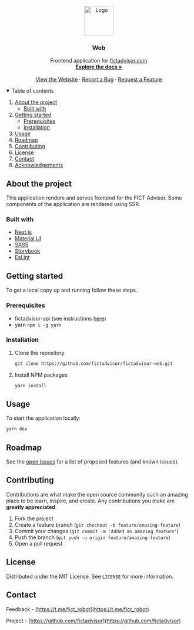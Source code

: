 <div align="center">
  <a href="https://github.com/fictadvisor/fictadvisor-web">
    <img src="https://i.imgur.com/ChzUSaU.png" alt="Logo" width="80px">
  </a>

  <h3 align="center">Web</h3>

  <p align="center">
    Frontend application for <a href="https://fictadvisor.com">fictadvisor.com</a>
    <br />
    <a href="https://github.com/fictadvisor/documentation"><strong>Explore the docs »</strong></a>
    <br />
    <br />
    <a href="https://fictadvisor.com">View the Website</a>
    ·
    <a href="https://github.com/fictadvisor/fictadvisor-web/issues">Report a Bug</a>
    ·
    <a href="https://github.com/fictadvisor/fictadvisor-web/issues">Request a Feature</a>
  </p>
</div>

<details open="open">
  <summary>Table of contents</summary>
  <ol>
    <li>
      <a href="#about-the-project">About the project</a>
      <ul>
        <li><a href="#built-with">Built with</a></li>
      </ul>
    </li>
    <li>
      <a href="#getting-started">Getting started</a>
      <ul>
        <li><a href="#prerequisites">Prerequisites</a></li>
        <li><a href="#installation">Installation</a></li>
      </ul>
    </li>
    <li><a href="#usage">Usage</a></li>
    <li><a href="#roadmap">Roadmap</a></li>
    <li><a href="#contributing">Contributing</a></li>
    <li><a href="#license">License</a></li>
    <li><a href="#contact">Contact</a></li>
    <li><a href="#acknowledgements">Acknowledgements</a></li>
  </ol>
</details>

## About the project
This application renders and serves frontend for the FICT Advisor. Some components of the application are rendered using SSR.

### Built with

* [Next.js](https://nextjs.org)
* [Material UI](https://mui.com)
* [SASS](https://github.com/sass/sass)
* [Storybook](https://storybook.js.org)
* [EsLint](https://eslint.org)

## Getting started

To get a local copy up and running follow these steps.

### Prerequisites

* fictadvisor-api (see instructions [here](https://github.com/fictadvisor/fictadvisor-api))
* yarn `npm i -g yarn`

### Installation

1. Clone the repository
   ```sh
   git clone https://github.com/fictadvisor/fictadvisor-web.git
   ```
2. Install NPM packages
   ```sh
   yarn install
   ```

## Usage

To start the application locally: 
```sh
yarn dev
```

## Roadmap

See the [open issues](https://github.com/fictadvisor/fictadvisor-web/issues) for a list of proposed features (and known issues).

## Contributing

Contributions are what make the open source community such an amazing place to be learn, inspire, and create. Any contributions you make are **greatly appreciated**.

1. Fork the project
2. Create a feature branch (`git checkout -b feature/amazing-feature`)
3. Commit your changes (`git commit -m 'Added an amazing feature'`)
4. Push the branch (`git push -u origin feature/amazing-feature`)
5. Open a pull request

## License

Distributed under the MIT License. See `LICENSE` for more information.

## Contact

Feedback - [https://t.me/fict_robot](https://t.me/fict_robot)

Project - [https://github.com/fictadvisor](https://github.com/fictadvisor)
